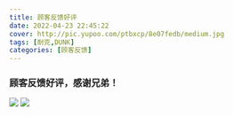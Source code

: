 ```yaml
---
title: 顾客反馈好评
date: 2022-04-23 22:45:22
cover: http://pic.yupoo.com/ptbxcp/8e07fedb/medium.jpg
tags: [耐克,DUNK]
categories: [顾客反馈]
---
```


###  顾客反馈好评，感谢兄弟！
![](http://pic.yupoo.com/ptbxcp/0bbdb7ab/a1858606.jpg)
![](http://pic.yupoo.com/ptbxcp/8e07fedb/6fef5b21.jpg)
